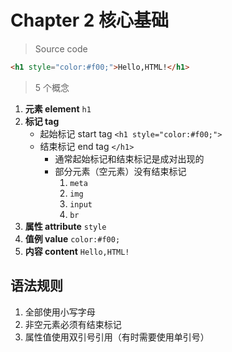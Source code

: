 # Chapter 2 核心基础

> Source code

```html
<h1 style="color:#f00;">Hello,HTML!</h1>
```

> 5 个概念

1. **元素 element** `h1`
2. **标记 tag**
    - 起始标记 start tag `<h1 style="color:#f00;">`
    - 结束标记 end tag `</h1>`
        - 通常起始标记和结束标记是成对出现的
        - 部分元素（空元素）没有结束标记
            1. `meta`
            2. `img`
            3.  `input`
            4.  `br`
3. **属性 attribute** `style`
4. **值例 value** `color:#f00;`
5. **内容 content** `Hello,HTML!`

## 语法规则

1. 全部使用小写字母
2. 非空元素必须有结束标记
3. 属性值使用双引号引用（有时需要使用单引号）
